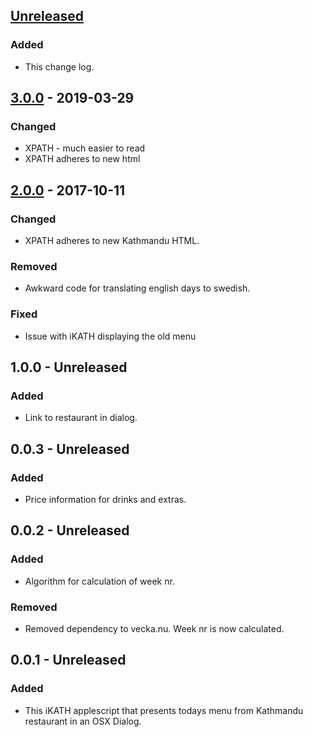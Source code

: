 
## [Unreleased]

### Added
- This change log.

## [3.0.0] - 2019-03-29

### Changed 
- XPATH - much easier to read
- XPATH adheres to new html

## [2.0.0] - 2017-10-11

### Changed
- XPATH adheres to new Kathmandu HTML.

### Removed
- Awkward code for translating english days to swedish.

### Fixed
- Issue with iKATH displaying the old menu

## 1.0.0 - Unreleased

### Added
- Link to restaurant in dialog.

## 0.0.3 - Unreleased
### Added
- Price information for drinks and extras.

## 0.0.2 - Unreleased

### Added
- Algorithm for calculation of week nr.

### Removed
- Removed dependency to vecka.nu. Week nr is now calculated.

## 0.0.1 - Unreleased
### Added
- This iKATH applescript that presents todays menu from Kathmandu restaurant in an OSX Dialog.


[Unreleased]: https://github.com/emisel/ikath/compare/v2.0.0...HEAD
[3.0.0]: https://github.com/emisel/ikath/releases/tag/v3.0.0
[2.0.0]: https://github.com/emisel/ikath/releases/tag/v2.0.0

